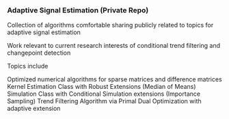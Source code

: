 ### Adaptive Signal Estimation (Private Repo)

Collection of algorithms comfortable sharing publicly related to topics for adaptive signal estimation

Work relevant to current research interests of conditional trend filtering and changepoint detection

Topics include

Optimized numerical algorithms for sparse matrices and difference matrices
Kernel Estimation Class with Robust Extensions (Median of Means)
Simulation Class with Conditional Simulation extensions (Importance Sampling)
Trend Filtering Algorithm via Primal Dual Optimization with adaptive extension